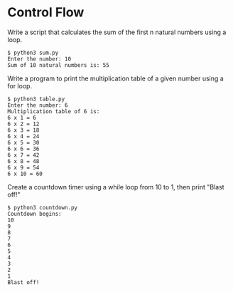 # Control Flow

Write a script that calculates the sum of the first n natural numbers using a loop.

    $ python3 sum.py      
    Enter the number: 10
    Sum of 10 natural numbers is: 55

Write a program to print the multiplication table of a given number using a for loop.

    $ python3 table.py
    Enter the number: 6
    Multiplication table of 6 is:
    6 x 1 = 6
    6 x 2 = 12
    6 x 3 = 18
    6 x 4 = 24
    6 x 5 = 30
    6 x 6 = 36
    6 x 7 = 42
    6 x 8 = 48
    6 x 9 = 54
    6 x 10 = 60

Create a countdown timer using a while loop from 10 to 1, then print "Blast off!"

    $ python3 countdown.py
    Countdown begins: 
    10
    9
    8
    7
    6
    5
    4
    3
    2
    1
    Blast off!
